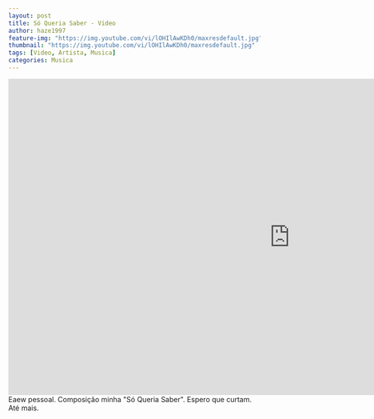 ```yaml
---
layout: post
title: Só Queria Saber - Video
author: haze1997
feature-img: "https://img.youtube.com/vi/lOHIlAwKDh0/maxresdefault.jpg"
thumbnail: "https://img.youtube.com/vi/lOHIlAwKDh0/maxresdefault.jpg"
tags: [Video, Artista, Musica]
categories: Musica
---
```


<iframe width="1125" height="633" src="https://www.youtube.com/embed/lOHIlAwKDh0" title="Só queria saber - Jessé Schardosim" frameborder="0" allow="accelerometer; autoplay; clipboard-write; encrypted-media; gyroscope; picture-in-picture; web-share" allowfullscreen></iframe>  
Eaew pessoal. Composição minha "Só Queria Saber". Espero que curtam. Até mais.

